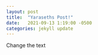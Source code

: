 ```yaml
---
layout: post
title:  "Yaraseths Post!"
date:   2021-09-13 1:19:00 -0500
categories: jekyll update
---
```

Change the text
